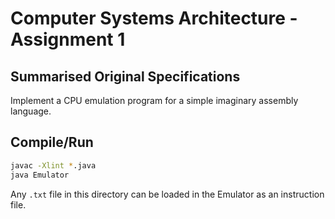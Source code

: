 # Computer Systems Architecture - Assignment 1

## Summarised Original Specifications

Implement a CPU emulation program for a simple imaginary assembly language.

## Compile/Run

```sh
javac -Xlint *.java
java Emulator
```

Any `.txt` file in this directory can be loaded in the Emulator as an
instruction file.

